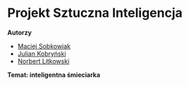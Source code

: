 # Projekt Sztuczna Inteligencja
**Autorzy**
 - [Maciej Sobkowiak](../../MaSobkowiak)
 - [Julian Kobryński](../../JKobrynski)
 - [Norbert Litkowski](../../nlitkowski)
 
**Temat: inteligentna śmieciarka**

